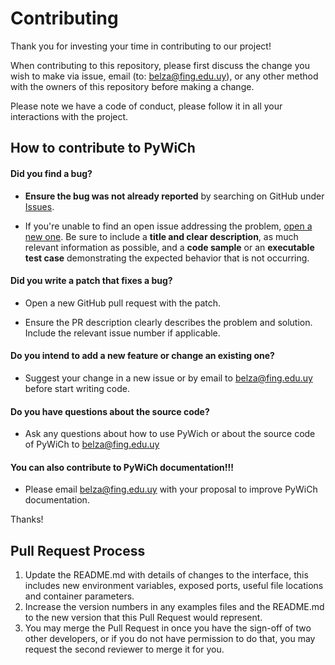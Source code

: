 # Contributing

Thank you for investing your time in contributing to our project! 

When contributing to this repository, please first discuss the change you wish to make via issue,
email (to: belza@fing.edu.uy), or any other method with the owners of this repository before making a change. 

Please note we have a code of conduct, please follow it in all your interactions with the project.

## How to contribute to PyWiCh

#### **Did you find a bug?**

* **Ensure the bug was not already reported** by searching on GitHub under [Issues](https://github.com/PyWiCh/PyWiCh/issues).

* If you're unable to find an open issue addressing the problem, [open a new one](https://github.com/PyWiCh/PyWiCh/issues/new). Be sure to include a **title and clear description**, as much relevant information as possible, and a **code sample** or an **executable test case** demonstrating the expected behavior that is not occurring.

#### **Did you write a patch that fixes a bug?**

* Open a new GitHub pull request with the patch.

* Ensure the PR description clearly describes the problem and solution. Include the relevant issue number if applicable.

#### **Do you intend to add a new feature or change an existing one?**

* Suggest your change in a new issue or by email to belza@fing.edu.uy before start writing code.

#### **Do you have questions about the source code?**

* Ask any questions about how to use PyWich or about the source code of PyWiCh to belza@fing.edu.uy

#### **You can also contribute to PyWiCh documentation!!!**

* Please email belza@fing.edu.uy with your proposal to improve PyWiCh documentation.

Thanks! 


## Pull Request Process

1. Update the README.md with details of changes to the interface, this includes new environment 
   variables, exposed ports, useful file locations and container parameters.
2. Increase the version numbers in any examples files and the README.md to the new version that this
   Pull Request would represent. 
3. You may merge the Pull Request in once you have the sign-off of two other developers, or if you 
   do not have permission to do that, you may request the second reviewer to merge it for you.

